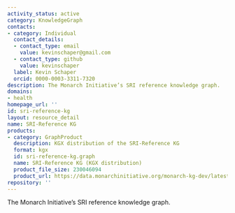 ```yaml
---
activity_status: active
category: KnowledgeGraph
contacts:
- category: Individual
  contact_details:
  - contact_type: email
    value: kevinschaper@gmail.com
  - contact_type: github
    value: kevinschaper
  label: Kevin Schaper
  orcid: 0000-0003-3311-7320
description: The Monarch Initiative’s SRI reference knowledge graph.
domains:
- health
homepage_url: ''
id: sri-reference-kg
layout: resource_detail
name: SRI-Reference KG
products:
- category: GraphProduct
  description: KGX distribution of the SRI-Reference KG
  format: kgx
  id: sri-reference-kg.graph
  name: SRI-Reference KG (KGX distribution)
  product_file_size: 230046094
  product_url: https://data.monarchinitiative.org/monarch-kg-dev/latest/monarch-kg.tar.gz
repository: ''
---
```

The Monarch Initiative’s SRI reference knowledge graph.